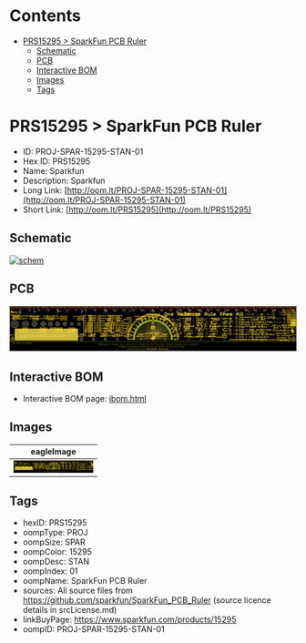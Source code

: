 



Contents
========

* [PRS15295 > SparkFun PCB Ruler](#prs15295--sparkfun-pcb-ruler)
	* [Schematic](#schematic)
	* [PCB](#pcb)
	* [Interactive BOM](#interactive-bom)
	* [Images](#images)
	* [Tags](#tags)

# PRS15295 > SparkFun PCB Ruler

- ID: PROJ-SPAR-15295-STAN-01
- Hex ID: PRS15295
- Name: Sparkfun
- Description: Sparkfun
- Long Link: [http://oom.lt/PROJ-SPAR-15295-STAN-01](http://oom.lt/PROJ-SPAR-15295-STAN-01)
- Short Link: [http://oom.lt/PRS15295](http://oom.lt/PRS15295)

## Schematic
  
[![schem](eagleSchemImage.png)](eagleSchemImage.png)
## PCB
  
[![pcb](eagleImage.png)](eagleImage.png)
## Interactive BOM

- Interactive BOM page: [ibom.html](https://htmlpreview.github.io/?https://github.com/oomlout/oomlout_OOMP_projects/blob/main/PROJ-SPAR-15295-STAN-01/kicad/bom/ibom.html)

## Images
  
  

|eagleImage|
| :---: |
|[![eagleImage](eagleImage_140.png)](eagleImage.png)|

## Tags

- hexID: PRS15295
- oompType: PROJ
- oompSize: SPAR
- oompColor: 15295
- oompDesc: STAN
- oompIndex: 01
- oompName: SparkFun PCB Ruler
- sources: All source files from https://github.com/sparkfun/SparkFun_PCB_Ruler (source licence details in srcLicense.md)
- linkBuyPage: https://www.sparkfun.com/products/15295
- oompID: PROJ-SPAR-15295-STAN-01
